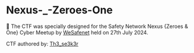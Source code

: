 # Nexus-_-Zeroes-One

🎯 The CTF was specially designed for the Safety Network Nexus {Zeroes & One} Cyber Meetup by [WeSafenet](https://instagram.com/wesafenet) held on 27th July 2024.

CTF authored by: [Th3_se3k3r](https://github.com/Th3-Seek3r)
